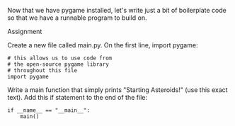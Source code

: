 Now that we have pygame installed, let's write just a bit of boilerplate code so that we have a runnable program to build on.

Assignment

Create a new file called main.py.
On the first line, import pygame:
```
# this allows us to use code from
# the open-source pygame library
# throughout this file
import pygame
```
Write a main function that simply prints "Starting Asteroids!" (use this exact text).
Add this if statement to the end of the file:

```
if __name__ == "__main__":
    main()
```
